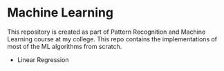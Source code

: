 # Machine Learning

This repository is created as part of Pattern Recognition and Machine Learning course at my college. This repo contains the implementations of most of the ML algorithms from scratch.

* Linear Regression